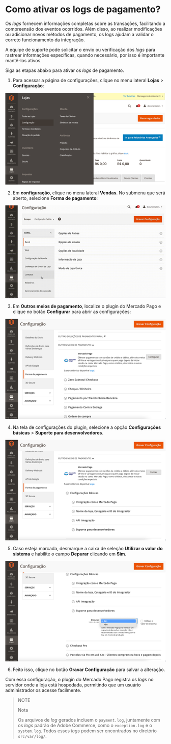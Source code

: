 # Como ativar os logs de pagamento?

Os _logs_ fornecem informações completas sobre as transações, facilitando a compreensão dos eventos ocorridos. Além disso, ao realizar modificações ou adicionar novos métodos de pagamento, os logs ajudam a validar o correto funcionamento da integração.

A equipe de suporte pode solicitar o envio ou verificação dos _logs_ para rastrear informações específicas, quando necessário, por isso é importante mantê-los ativos. 

Siga as etapas abaixo para ativar os _logs_ de pagamento.

1. Para acessar a página de configurações, clique no menu lateral **Lojas** > **Configuração**:

![Configuração](/images/adobe-commerce/logs-configuration-pt.png)

2. Em **configuração**, clique no menu lateral **Vendas**. No submenu que será aberto, selecione **Forma de pagamento**:

![Métodos](/images/adobe-commerce/logs-payment-method-pt.gif)

3. Em **Outros meios de pagamento**, localize o plugin do Mercado Pago e clique no botão **Configurar** para abrir as configurações:

![Configure](/images/adobe-commerce/logs-configure-pt.png)

4. Na tela de configurações do plugin, selecione a opção **Configurações básicas** > **Suporte para desenvolvedores**. 

![Suporte](/images/adobe-commerce/logs-support-pt.png)

5. Caso esteja marcada, desmarque a caixa de seleção **Utilizar o valor do sistema** e habilite o campo **Depurar** clicando em **Sim**.

![Debug](/images/adobe-commerce/logs-debug-pt.png)

6. Feito isso, clique no botão **Gravar Configuração** para salvar a alteração.

Com essa configuração, o plugin do Mercado Pago registra os _logs_ no servidor onde a loja está hospedada, permitindo que um usuário administrador os acesse facilmente.

> NOTE
>
> Nota
>
> Os arquivos de _log_ gerados incluem o `payment.log`, juntamente com os _logs_ padrão de Adobe Commerce, como o  `exception.log` e o `system.log`. Todos esses _logs_ podem ser encontrados no diretório `src/var/log/`.


